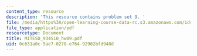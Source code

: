 ```yaml
---
content_type: resource
description: 'This resource contains problem set 9. '
file: /media/https%3A/open-learning-course-data-rc.s3.amazonaws.com/ids-505j-engineering-economics-and-regulation-of-the-electric-power-sector-spring-2010/0c631a0c5ae70278e76492902bfd948d_MITESD_934S10_hw09.pdf
file_type: application/pdf
resourcetype: Document
title: MITESD_934S10_hw09.pdf
uid: 0c631a0c-5ae7-0278-e764-92902bfd948d
---
```

